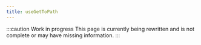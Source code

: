 ```yaml
---
title: useGetToPath
---
```


:::caution Work in progress
This page is currently being rewritten and is not complete or may have missing information.
:::